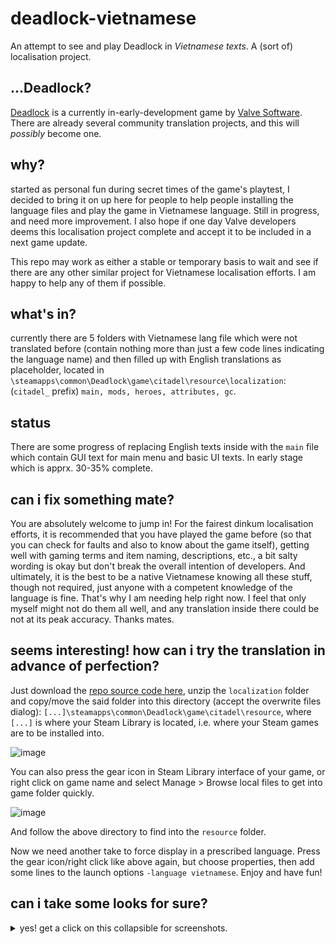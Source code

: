 # deadlock-vietnamese
An attempt to see and play Deadlock in *Vietnamese texts*. A (sort of) localisation project.

## ...Deadlock? 
[Deadlock](https://store.steampowered.com/app/1422450) is a currently in-early-development game by [Valve Software](https://valvesoftware.com). There are already several community translation projects, and this will *possibly* become one.

## why? 
started as personal fun during secret times of the game's playtest, I decided to bring it on up here for people to help people installing the language files and play the game in Vietnamese language. Still in progress, and need more improvement. I also hope if one day Valve developers deems this localisation project complete and accept it to be included in a next game update.

This repo may work as either a stable or temporary basis to wait and see if there are any other similar project for Vietnamese localisation efforts. I am happy to help any of them if possible.

## what's in? 
currently there are 5 folders with Vietnamese lang file which were not translated before (contain nothing more than just a few code lines indicating the language name) and then filled up with English translations as placeholder, located in `\steamapps\common\Deadlock\game\citadel\resource\localization`: (`citadel_` prefix) `main, mods, heroes, attributes, gc`. 

## status
There are some progress of replacing English texts inside with the `main` file which contain GUI text for main menu and basic UI texts. In early stage which is apprx. 30-35% complete.

## can i fix something mate?
You are absolutely welcome to jump in! For the fairest dinkum localisation efforts, it is recommended that you have played the game before (so that you can check for faults and also to know about the game itself), getting well with gaming terms and item naming, descriptions, etc., a bit salty wording is okay but don't break the overall intention of developers. And ultimately, it is the best to be a native Vietnamese knowing all these stuff, though not required, just anyone with a competent knowledge of the language is fine. That's why I am needing help right now. I feel that only myself might not do them all well, and any translation inside there could be not at its peak accuracy. Thanks mates.

## seems interesting! how can i try the translation in advance of perfection?
Just download the [repo source code here](https://github.com/Barnacl437/deadlock-vietnamese/archive/refs/heads/main.zip), unzip the `localization` folder and copy/move the said folder into this directory (accept the overwrite files dialog): `[...]\steamapps\common\Deadlock\game\citadel\resource`, where `[...]` is where your Steam Library is located, i.e. where your Steam games are to be installed into.  

![image](https://github.com/user-attachments/assets/e2555dec-0f38-4d87-8cc8-023dcccefeb4)

You can also press the gear icon in Steam Library interface of your game, or right click on game name and select Manage > Browse local files to get into game folder quickly.

![image](https://github.com/user-attachments/assets/6d2e802d-6d76-4b0b-ab0b-820efa980da9)

And follow the above directory to find into the `resource` folder. 

Now we need another take to force display in a prescribed language. Press the gear icon/right click like above again, but choose properties, then add some lines to the launch options `-language vietnamese`. Enjoy and have fun! 

## can i take some looks for sure?
<details>
  <summary>yes! get a click on this collapsible for screenshots.</summary>
<hr>
  
  **Main menu** (as of 20/August)
  ![20240820190753_1](https://github.com/user-attachments/assets/5b2e6f85-a45a-447e-b7d9-5062ed392b39)

  **Settings/Graphics** (and things below, post-25/Aug)
  ![20240830221932_1](https://github.com/user-attachments/assets/41efdc98-e42f-48d3-8285-f12b54c1a277)

  **The Curiosity Store/Build** (note the untranslated items)
  ![20240829143042_1](https://github.com/user-attachments/assets/c6a659b1-1c5a-4901-a7a8-4c2858ec9369)

  **Some in-game stuff** 
  ![20240829142534_1](https://github.com/user-attachments/assets/9f30cb9b-46ab-4c37-92d9-02385ecb16f3)
  ![20240829142517_1](https://github.com/user-attachments/assets/cddd8c9d-2557-4f68-9361-2d8ab45d0b89)


  

</details>
<br>
